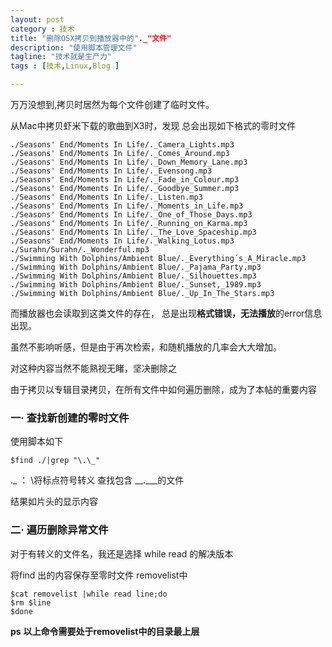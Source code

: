 ```yaml
---
layout: post
category : 技术
title: "删除OSX拷贝到播放器中的"._"文件"
description: "使用脚本管理文件"
tagline: "技术就是生产力"
tags : [技术,Linux,Blog ]

---
```


万万没想到,拷贝时居然为每个文件创建了临时文件。

从Mac中拷贝虾米下载的歌曲到X3时，发现
总会出现如下格式的零时文件

    ./Seasons' End/Moments In Life/._Camera_Lights.mp3
    ./Seasons' End/Moments In Life/._Comes_Around.mp3
    ./Seasons' End/Moments In Life/._Down_Memory_Lane.mp3
    ./Seasons' End/Moments In Life/._Evensong.mp3
    ./Seasons' End/Moments In Life/._Fade_in_Colour.mp3
    ./Seasons' End/Moments In Life/._Goodbye_Summer.mp3
    ./Seasons' End/Moments In Life/._Listen.mp3
    ./Seasons' End/Moments In Life/._Moments_in_Life.mp3
    ./Seasons' End/Moments In Life/._One_of_Those_Days.mp3
    ./Seasons' End/Moments In Life/._Running_on_Karma.mp3
    ./Seasons' End/Moments In Life/._The_Love_Spaceship.mp3
    ./Seasons' End/Moments In Life/._Walking_Lotus.mp3
    ./Surahn/Surahn/._Wonderful.mp3
    ./Swimming With Dolphins/Ambient Blue/._Everything´s_A_Miracle.mp3
    ./Swimming With Dolphins/Ambient Blue/._Pajama_Party.mp3
    ./Swimming With Dolphins/Ambient Blue/._Silhouettes.mp3
    ./Swimming With Dolphins/Ambient Blue/._Sunset,_1989.mp3
    ./Swimming With Dolphins/Ambient Blue/._Up_In_The_Stars.mp3

而播放器也会读取到这类文件的存在，
总是出现**格式错误，无法播放**的error信息出现。

虽然不影响听感，但是由于再次检索，和随机播放的几率会大大增加。

对这种内容当然不能熟视无睹，坚决删除之

由于拷贝以专辑目录拷贝，在所有文件中如何遍历删除，成为了本帖的重要内容


### 一· 查找新创建的零时文件

使用脚本如下

    $find ./|grep "\.\_"
\.\_ ： \将标点符号转义 查找包含 __.___的文件


结果如片头的显示内容


### 二· 遍历删除异常文件

对于有转义的文件名，我还是选择 while read 的解决版本

  将find 出的内容保存至零时文件 removelist中


    $cat removelist |while read line;do
    $rm $line
    $done

**ps**
**以上命令需要处于removelist中的目录最上层**



